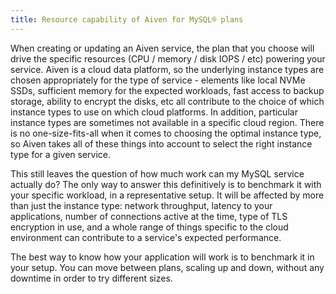 ```yaml
---
title: Resource capability of Aiven for MySQL® plans
---
```


When creating or updating an Aiven service, the plan that you choose
will drive the specific resources (CPU / memory / disk IOPS / etc)
powering your service. Aiven is a cloud data platform, so the underlying
instance types are chosen appropriately for the type of service -
elements like local NVMe SSDs, sufficient memory for the expected
workloads, fast access to backup storage, ability to encrypt the disks,
etc all contribute to the choice of which instance types to use on which
cloud platforms. In addition, particular instance types are sometimes
not available in a specific cloud region. There is no one-size-fits-all
when it comes to choosing the optimal instance type, so Aiven takes all
of these things into account to select the right instance type for a
given service.

This still leaves the question of how much work can my MySQL service
actually do? The only way to answer this definitively is to benchmark it
with your specific workload, in a representative setup. It will be
affected by more than just the instance type: network throughput,
latency to your applications, number of connections active at the time,
type of TLS encryption in use, and a whole range of things specific to
the cloud environment can contribute to a service\'s expected
performance.

The best way to know how your application will work is to benchmark it
in your setup. You can move between plans, scaling up and down, without
any downtime in order to try different sizes.
